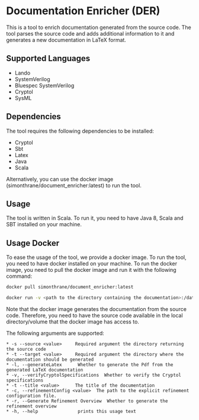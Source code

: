 # Documentation Enricher (DER)

This is a tool to enrich documentation generated from the source code.
The tool parses the source code and adds additional information to it and generates a new documentation in LaTeX format.

## Supported Languages

* Lando
* SystemVerilog
* Bluespec SystemVerilog
* Cryptol
* SysML

## Dependencies
The tool requires the following dependencies to be installed:

* Cryptol
* Sbt
* Latex
* Java
* Scala

Alternatively, you can use the docker image (simonthrane/document_enricher:latest) to run the tool.

## Usage

The tool is written in Scala. To run it, you need to have Java 8, Scala and SBT installed on your machine.

## Usage Docker

To ease the usage of the tool, we provide a docker image. To run the tool, you need to have docker installed on your machine.
To run the docker image, you need to pull the docker image and run it with the following command:

```bash
docker pull simonthrane/document_enricher:latest

docker run -v <path to the directory containing the documentation>:/data simonthrane/document_enricher:latest -s /data -t /data  <OptionalArguments>
```

Note that the docker image generates the documentation from the source code. 
Therefore, you need to have the source code available in the local directory/volume that the docker image has access to.


The following arguments are supported:

    * -s --source <value>     Required argument the directory returning the source code
    * -t --target <value>     Required argument the directory where the documentation should be generated
    * -l, --generateLatex      Whether to generate the Pdf from the generated LaTeX documentation
    * -v, --verifyCryptolSpecifications  Whether to verify the Cryptol specifications
    * -t --title <value>      The title of the documentation
    * -c, --refinementConfig <value>  The path to the explicit refinement configuration file.
    * -r, --Generate Refinement Overview  Whether to generate the refinement overview
    * -h, --help               prints this usage text

